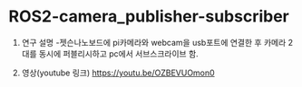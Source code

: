 # ROS2-camera_publisher-subscriber

1. 연구 설명
-젯슨나노보드에 pi카메라와 webcam을 usb포트에 연결한 후 카메라 2대를 동시에 퍼블리시하고 pc에서 서브스크라이브 함.

2. 영상(youtube 링크)
https://youtu.be/OZBEVUOmon0
